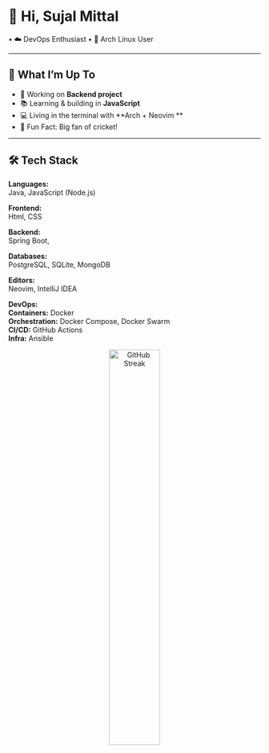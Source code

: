 # 👋 Hi, Sujal Mittal

 • ☁️ DevOps Enthusiast • 🐧 Arch Linux User 

---

## 🚀 What I’m Up To
- 🧠 Working on **Backend project**
- 📚 Learning & building in **JavaScript**
- 💻 Living in the terminal with **Arch + Neovim **
- 🏏 Fun Fact: Big fan of cricket!

---

## 🛠️ Tech Stack

**Languages:**  
Java, JavaScript (Node.js)

**Frontend:**  
Html, CSS

**Backend:**  
Spring Boot,

**Databases:**  
PostgreSQL, SQLite, MongoDB

**Editors:**  
Neovim, IntelliJ IDEA

**DevOps:**  
**Containers:** Docker  
**Orchestration:** Docker Compose, Docker Swarm  
**CI/CD:** GitHub Actions  
**Infra:** Ansible

<p align="center">
  <img src="https://github-readme-streak-stats.herokuapp.com/?user=sujalmittal123&theme=radical" alt="GitHub Streak" width="45%" />
</p>
